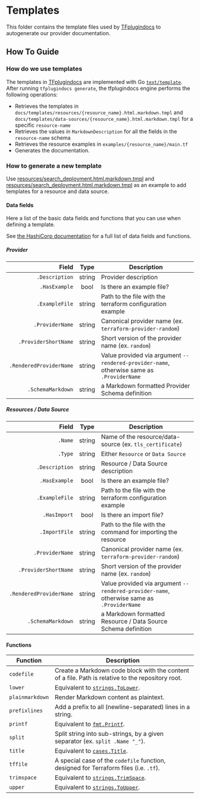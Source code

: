 # Templates 
This folder contains the template files used by [TFplugindocs](https://github.com/hashicorp/terraform-plugin-docs) to autogenerate our provider documentation.


## How To Guide

### How do we use templates

The templates in [TFplugindocs](https://github.com/hashicorp/terraform-plugin-docs) are implemented with Go [`text/template`](https://golang.org/pkg/text/template/). After running `tfplugindocs generate`, the tfplugindocs engine performs the following operations:
 
 - Retrieves the templates in `docs/templates/resources/{resource_name}.html.markdown.tmpl` and `docs/templates/data-sources/{resource_name}.html.markdown.tmpl` for a specific `resource-name`
 - Retrieves the values in `MarkdownDescription` for all the fields in the `resource-name` schema
 - Retrieves the resource examples in `examples/{resource_name}/main.tf`
 - Generates the documentation.

 
 ### How to generate a new template
 Use [resources/search_deployment.html.markdown.tmpl](resources/search_deployment.html.markdown.tmpl) and [resources/search_deployment.html.markdown.tmpl](data-sources/search_deployment.html.markdown.tmpl) as an example to add templates for a resource and data source. 

#### Data fields
Here a list of the basic data fields and functions that you can use when defining a template.

See [the HashiCorp documentation](https://github.com/hashicorp/terraform-plugin-docs?tab=readme-ov-file#templates) for a full list of data fields and functions.

##### Provider

|                   Field |  Type  | Description                                                                               |
|------------------------:|:------:|-------------------------------------------------------------------------------------------|
|          `.Description` | string | Provider description                                                                      |
|           `.HasExample` |  bool  | Is there an example file?                                                                 |
|          `.ExampleFile` | string | Path to the file with the terraform configuration example                                 |
|         `.ProviderName` | string | Canonical provider name (ex. `terraform-provider-random`)                                 |
|    `.ProviderShortName` | string | Short version of the provider name (ex. `random`)                                         |
| `.RenderedProviderName` | string | Value provided via argument `--rendered-provider-name`, otherwise same as `.ProviderName` |
|       `.SchemaMarkdown` | string | a Markdown formatted Provider Schema definition                                           |

##### Resources / Data Source

|                   Field |  Type  | Description                                                                               |
|------------------------:|:------:|-------------------------------------------------------------------------------------------|
|                 `.Name` | string | Name of the resource/data-source (ex. `tls_certificate`)                                  |
|                 `.Type` | string | Either `Resource` or `Data Source`                                                        |
|          `.Description` | string | Resource / Data Source description                                                        |
|           `.HasExample` |  bool  | Is there an example file?                                                                 |
|          `.ExampleFile` | string | Path to the file with the terraform configuration example                                 |
|            `.HasImport` |  bool  | Is there an import file?                                                                  |
|           `.ImportFile` | string | Path to the file with the command for importing the resource                              |
|         `.ProviderName` | string | Canonical provider name (ex. `terraform-provider-random`)                                 |
|    `.ProviderShortName` | string | Short version of the provider name (ex. `random`)                                         |
| `.RenderedProviderName` | string | Value provided via argument `--rendered-provider-name`, otherwise same as `.ProviderName` |
|       `.SchemaMarkdown` | string | a Markdown formatted Resource / Data Source Schema definition                             |

#### Functions

| Function        | Description                                                                                       |
|-----------------|---------------------------------------------------------------------------------------------------|
| `codefile`      | Create a Markdown code block with the content of a file. Path is relative to the repository root. |
| `lower`         | Equivalent to [`strings.ToLower`](https://pkg.go.dev/strings#ToLower).                            |
| `plainmarkdown` | Render Markdown content as plaintext.                                                             |
| `prefixlines`   | Add a prefix to all (newline-separated) lines in a string.                                        |
| `printf`        | Equivalent to [`fmt.Printf`](https://pkg.go.dev/fmt#Printf).                                      |
| `split`         | Split string into sub-strings, by a given separator (ex. `split .Name "_"`).                      |
| `title`         | Equivalent to [`cases.Title`](https://pkg.go.dev/golang.org/x/text/cases#Title).                  |
| `tffile`        | A special case of the `codefile` function, designed for Terraform files (i.e. `.tf`).             |
| `trimspace`     | Equivalent to [`strings.TrimSpace`](https://pkg.go.dev/strings#TrimSpace).                        |
| `upper`         | Equivalent to [`strings.ToUpper`](https://pkg.go.dev/strings#ToUpper).                            |

